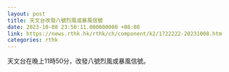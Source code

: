 ```yaml
---
layout: post
title: 天文台改發八號烈風或暴風信號
date: 2023-10-08 23:50:11.000000000 +08:00
link: https://news.rthk.hk/rthk/ch/component/k2/1722222-20231008.htm
categories: rthk
---
```


天文台在晚上11時50分，改發八號烈風或暴風信號。
